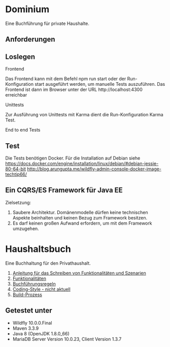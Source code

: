 Dominium
========

Eine Buchführung für private Haushalte.


Anforderungen
-------------

Loslegen
--------

Frontend

Das Frontend kann mit dem Befehl npm run start oder der Run-Konfiguration start
ausgeführt werden, um manuelle Tests auszuführen. Das Frontend ist dann im 
Browser unter der URL http://localhost:4300 erreichbar

Unittests

Zur Ausführung von Unittests mit Karma dient die Run-Konfiguration Karma Test.

End to end Tests



Test
----

Die Tests benötigen Docker. Für die Installation auf Debian siehe
 https://docs.docker.com/engine/installation/linux/debian/#debian-jessie-80-64-bit
http://blog.arungupta.me/wildfly-admin-console-docker-image-techtip66/

Ein CQRS/ES Framework für Java EE
---------------------------------

Zielsetzung:

1. Saubere Architektur. Domänenmodelle dürfen keine technischen Aspekte beinhalten und keinen Bezug zum Framework
besitzen.
2. Es darf keinen großen Aufwand erfordern, um mit dem Framework umzugehen.


Haushaltsbuch
=============

Eine Buchhaltung für den Privathaushalt.

1. [Anleitung für das Schreiben von Funktionalitäten und Szenarien](
domaene/src/test/resources/de/therapeutenkiller/haushaltsbuch/domaene/Anleitung.md)
2. [Funktionalitäten](domaene/src/test/resources/README.md)
2. [Buchführungsregeln](domaene/src/test/resources/de/therapeutenkiller/haushaltsbuch/domaene/Buchführungsregeln.md)
3. [Coding-Style - nicht aktuell](Codestyle.md)
4. [Build-Prozess](buildprozess.md)

Getestet unter
--------------
* Wildfly 10.0.0.Final
* Maven 3.3.9
* Java 8 (OpenJDK 1.8.0_66)
* MariaDB Server Version 10.0.23, Client Version 1.3.7

